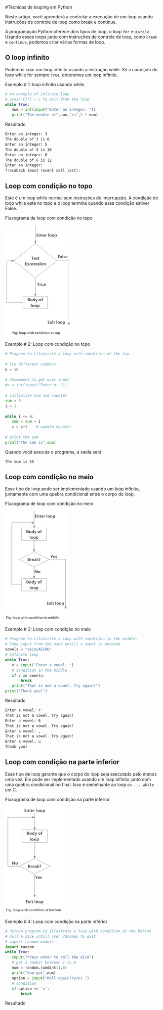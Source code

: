 #Técnicas de looping em Python

Neste artigo, você aprenderá a controlar a execução de um loop usando instruções de controle de loop como break e continue.

A programação Python oferece dois tipos de loop, o loop `for` e o `while`. Usando esses loops junto com instruções de controle de loop, como `break` e `continue`, podemos criar várias formas de loop.

## O loop infinito

Podemos criar um loop infinito usando a instrução while. Se a condição do loop while for sempre `True`, obteremos um loop infinito.

Exemplo # 1: loop infinito usando while

```py
# An example of infinite loop
# press Ctrl + c to exit from the loop
while True:
   num = int(input("Enter an integer: "))
   print("The double of",num,"is",2 * num)
```

Resultado

```txt
Enter an integer: 3
The double of 3 is 6
Enter an integer: 5
The double of 5 is 10
Enter an integer: 6
The double of 6 is 12
Enter an integer:
Traceback (most recent call last):
```

## Loop com condição no topo

Este é um loop while normal sem instruções de interrupção. A condição do loop while está no topo e o loop termina quando essa condição estiver False.

Fluxograma de loop com condição no topo

![Técnica de loop: loop com condição no topo](/images/condition-top.jpg)

Exemplo # 2: Loop com condição no topo

```py
# Program to illustrate a loop with condition at the top

# Try different numbers
n = 10

# Uncomment to get user input
#n = int(input("Enter n: "))

# initialize sum and counter
sum = 0
i = 1

while i <= n:
   sum = sum + i
   i = i+1    # update counter

# print the sum
print("The sum is",sum)
```

Quando você executa o programa, a saída será:

```txt
The sum is 55
```

## Loop com condição no meio

Esse tipo de loop pode ser implementado usando um loop infinito, juntamente com uma quebra condicional entre o corpo do loop.

Fluxograma de loop com condição no meio

![Técnica de loop: loop com condição no meio](/images/condition-middle.jpg)

Exemplo # 3: Loop com condição no meio

```py
# Program to illustrate a loop with condition in the middle. 
# Take input from the user untill a vowel is entered
vowels = "aeiouAEIOU"
# infinite loop
while True:
   v = input("Enter a vowel: ")
   # condition in the middle
   if v in vowels:
       break
   print("That is not a vowel. Try again!")
print("Thank you!")
```

Resultado

```txt
Enter a vowel: r
That is not a vowel. Try again!
Enter a vowel: 6
That is not a vowel. Try again!
Enter a vowel: ,
That is not a vowel. Try again!
Enter a vowel: u
Thank you!
```

## Loop com condição na parte inferior

Esse tipo de loop garante que o corpo do loop seja executado pelo menos uma vez. Ele pode ser implementado usando um loop infinito junto com uma quebra condicional no final. Isso é semelhante ao loop `do ... while` em C.

Fluxograma de loop com condição na parte inferior

![Técnica de loop: loop com condição no topo](/images/condition-bottom.jpg)

Exemplo # 4: Loop com condição na parte inferior

```py
# Python program to illustrate a loop with condition at the bottom
# Roll a dice untill user chooses to exit
# import random module
import random
while True:
   input("Press enter to roll the dice")
   # get a number between 1 to 6
   num = random.randint(1,6)
   print("You got",num)
   option = input("Roll again?(y/n) ")
   # condition
   if option == 'n':
       break
```

Resultado
